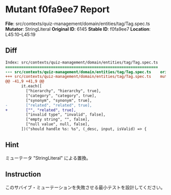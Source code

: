 # Mutant f0fa9ee7 Report

**File**: src/contexts/quiz-management/domain/entities/tag/Tag.spec.ts
**Mutator**: StringLiteral
**Original ID**: 6145
**Stable ID**: f0fa9ee7
**Location**: L45:10–L45:19

## Diff

```diff
Index: src/contexts/quiz-management/domain/entities/tag/Tag.spec.ts
===================================================================
--- src/contexts/quiz-management/domain/entities/tag/Tag.spec.ts	original
+++ src/contexts/quiz-management/domain/entities/tag/Tag.spec.ts	mutated #6145
@@ -41,9 +41,9 @@
       it.each([
         ["hierarchy", "hierarchy", true],
         ["category", "category", true],
         ["synonym", "synonym", true],
-        ["related", "related", true],
+        ["", "related", true],
         ["invalid type", "invalid", false],
         ["empty string", "", false],
         ["null value", null, false],
       ])("should handle %s: %s", (_desc, input, isValid) => {
```

## Hint

ミューテータ "StringLiteral" による置換。

## Instruction

このサバイブ・ミューテーションを失敗させる最小テストを設計してください。
